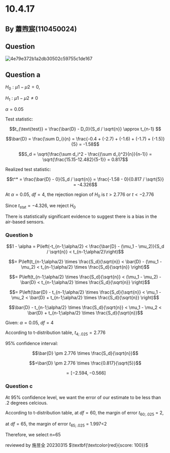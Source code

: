 # 10.4.17

## By 蕭煦宸(110450024)

## Question

![4e79e372b1a2db30502c59755c1de167](https://github.com/HWTeng-Course/202402-Statistics/assets/129255388/ab143fc2-fd82-4ddc-add4-08ff41c2045b)

## Question a

$H_0: μ1 - μ2 = 0$,

$H_1: μ1 - μ2 ≠ 0$

$α = 0.05$

Test statistic: 

$$t_{\text{test}} = \frac{\bar{D} - D_0}{S_d / \sqrt{n}} \approx t_{n-1} $$

$$\bar{D} = \frac{\sum D_i}{n} = \frac{-0.4 + (-2.7) + (-1.6) + (-1.7) + (-1.5)}{5} = -1.58$$

$$S_d = \sqrt{\frac{\sum d_i^2 - \frac{(\sum d_i)^2}{n}}{n-1}} = \sqrt{\frac{15.15-12.482}{5-1}} = 0.817$$

Realized test statistic:


$$t^* = \frac{\bar{D} - 0}{S_d / \sqrt{n}} = \frac{-1.58 - 0}{0.817 / \sqrt{5}} = -4.326$$

At $\alpha = 0.05$, $df=4$, the rejection region of $H_0$ is $t > 2.776$ or $t < -2.776$

Since $t_{\text{stat}} = -4.326$, we reject $H_0$

There is statistically significant evidence to suggest there is a bias in the air-based sensors.


### Question b

$$1 - \alpha = P\left(-t_{n-1;\alpha/2} < \frac{\bar{D} - (\mu_1 - \mu_2)}{S_d / \sqrt{n}} < t_{n-1;\alpha/2}\right)$$

$$= P\left(t_{n-1;\alpha/2} \times \frac{S_d}{\sqrt{n}} < \bar{D} - (\mu_1 - \mu_2) < t_{n-1;\alpha/2} \times \frac{S_d}{\sqrt{n}} \right)$$

$$= P\left(t_{n-1;\alpha/2} \times \frac{S_d}{\sqrt{n}} < (\mu_1 - \mu_2) - \bar{D} < t_{n-1;\alpha/2} \times \frac{S_d}{\sqrt{n}} \right)$$

$$= P\left(\bar{D} - t_{n-1;\alpha/2} \times \frac{S_d}{\sqrt{n}} < \mu_1 - \mu_2 < \bar{D} + t_{n-1;\alpha/2} \times \frac{S_d}{\sqrt{n}} \right)$$

$$\bar{D} - t_{n-1;\alpha/2} \times \frac{S_d}{\sqrt{n}} < \mu_1 - \mu_2 < \bar{D} + t_{n-1;\alpha/2} \times \frac{S_d}{\sqrt{n}}$$

Given: $\alpha = 0.05$, $df=4$

According to t-distribution table, $t_{4;.025} = 2.776$

95% confidence interval: 

$$\bar{D} \pm 2.776 \times \frac{S_d}{\sqrt{n}}$$

$$=\bar{D} \pm 2.776 \times \frac{0.817}{\sqrt{5}}$$

$$= [-2.594, -0.566]$$

### Question c

At 95% confidence level, we want the error of our estimate to be less than .2 degrees celcious.

According to t-distribution table, at $df=60$, the margin of error $t_{60;.025}$ = 2, 

at $df=65$, the margin of error $t_{65;.025}$ = 1.997<2

Therefore, we select n=65

reviewed by 施昱全 20230315 $\textbf{\textcolor{red}{score: 100}}$
